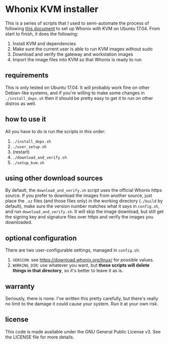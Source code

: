 # Whonix KVM installer

This is a series of scripts that I used to semi-automate the process of following [this document](https://www.whonix.org/wiki/KVM#KVM_Setup_Instructions) to set up Whonix with KVM on Ubuntu 17.04. From start to finish, it does the following:

1. Install KVM and dependencies
2. Make sure the current user is able to run KVM images without sudo
3. Download and verify the gateway and workstation images
4. Import the image files into KVM so that Whonix is ready to run

## requirements

This is only tested on Ubuntu 17.04.
It will probably work fine on other Debian-like systems, and if you're willing to make some changes in `./install_deps.sh` then it should be pretty easy to get it to run on other distros as well.

## how to use it

All you have to do is run the scripts in this order:

1. `./install_deps.sh`
2. `./user_setup.sh`
3. (restart)
4. `./download_and_verify.sh`
5. `./setup_kvm.sh`

## using other download sources

By default, the `download_and_verify.sh` script uses the official Whonix https source.
If you prefer to download the images from another source, just place the `.xz` files (and those files only) in the working directory (`./build` by default), make sure the version number matches what it says in `config.sh`, and run `download_and_verify.sh`.
It will skip the image download, but still get the signing key and signature files over https and verify the images you downloaded.

## optional configuration

There are two user-configurable settings, managed in `config.sh`:

1. `VERSION`: see https://download.whonix.org/linux/ for possible values.
2. `WORKING_DIR`: use whatever you want, but **these scripts will delete things in that directory**, so it's better to leave it as is.

## warranty

Seriously, there is none. I've written this pretty carefully, but there's really no limit to the damage it could cause your system. Run it at your own risk.

## license

This code is made available under the GNU General Public License v3. See the LICENSE file for more details.
